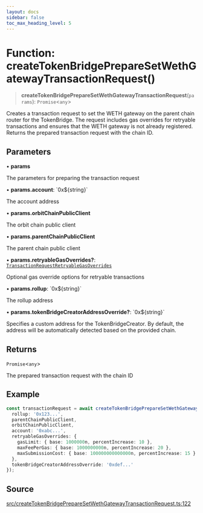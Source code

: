 ```yaml
---
layout: docs
sidebar: false
toc_max_heading_level: 5
---
```


# Function: createTokenBridgePrepareSetWethGatewayTransactionRequest()

> **createTokenBridgePrepareSetWethGatewayTransactionRequest**(`params`): `Promise`\<`any`\>

Creates a transaction request to set the WETH gateway on the parent chain
router for the TokenBridge. The request includes gas overrides for retryable
transactions and ensures that the WETH gateway is not already registered.
Returns the prepared transaction request with the chain ID.

## Parameters

• **params**

The parameters for preparing the transaction request

• **params.account**: \`0x$\{string\}\`

The account address

• **params.orbitChainPublicClient**

The orbit chain public client

• **params.parentChainPublicClient**

The parent chain public client

• **params.retryableGasOverrides?**: [`TransactionRequestRetryableGasOverrides`](../type-aliases/TransactionRequestRetryableGasOverrides.md)

Optional gas override options for retryable transactions

• **params.rollup**: \`0x$\{string\}\`

The rollup address

• **params.tokenBridgeCreatorAddressOverride?**: \`0x$\{string\}\`

Specifies a custom address for the TokenBridgeCreator. By default, the address will be automatically detected based on the provided chain.

## Returns

`Promise`\<`any`\>

The prepared transaction request with the chain ID

## Example

```ts
const transactionRequest = await createTokenBridgePrepareSetWethGatewayTransactionRequest({
  rollup: '0x123...',
  parentChainPublicClient,
  orbitChainPublicClient,
  account: '0xabc...',
  retryableGasOverrides: {
    gasLimit: { base: 1000000n, percentIncrease: 10 },
    maxFeePerGas: { base: 1000000000n, percentIncrease: 20 },
    maxSubmissionCost: { base: 100000000000000n, percentIncrease: 15 }
  },
  tokenBridgeCreatorAddressOverride: '0xdef...'
});
```

## Source

[src/createTokenBridgePrepareSetWethGatewayTransactionRequest.ts:122](https://github.com/anegg0/arbitrum-orbit-sdk/blob/b24cbe9cd68eb30d18566196d2c909bd4086db10/src/createTokenBridgePrepareSetWethGatewayTransactionRequest.ts#L122)
